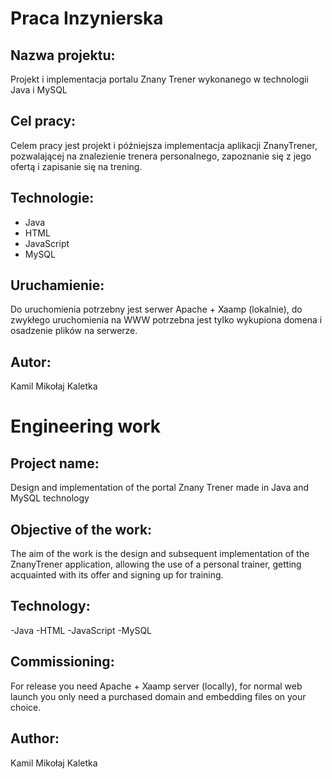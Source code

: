 # Praca Inzynierska

## Nazwa projektu: 
Projekt i implementacja portalu Znany Trener wykonanego w technologii Java i MySQL

## Cel pracy:
Celem pracy jest projekt i późniejsza implementacja aplikacji ZnanyTrener, pozwalającej na znalezienie trenera personalnego, zapoznanie się z jego ofertą i zapisanie się na trening.

## Technologie: 
- Java
- HTML
- JavaScript
- MySQL

## Uruchamienie:
Do uruchomienia potrzebny jest serwer Apache + Xaamp (lokalnie), do zwykłego uruchomienia na WWW potrzebna jest tylko wykupiona domena i osadzenie plików na serwerze. 


## Autor: 
Kamil Mikołaj Kaletka


# Engineering work

## Project name:

Design and implementation of the portal Znany Trener made in Java and MySQL technology

## Objective of the work:

The aim of the work is the design and subsequent implementation of the ZnanyTrener application, allowing the use of a personal trainer, getting acquainted with its offer and signing up for training.

## Technology:

-Java
-HTML
-JavaScript
-MySQL
## Commissioning:

For release you need Apache + Xaamp server (locally), for normal web launch you only need a purchased domain and embedding files on your choice.

## Author:

Kamil Mikołaj Kaletka
